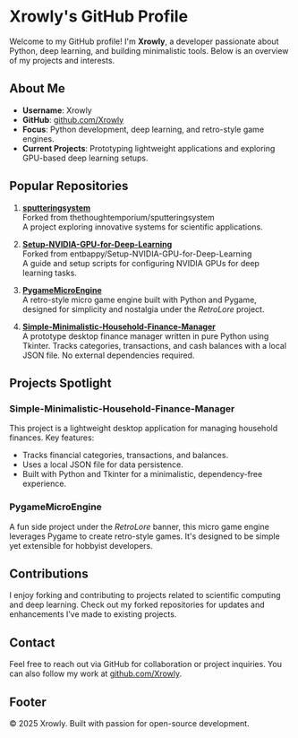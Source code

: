# Xrowly's GitHub Profile

Welcome to my GitHub profile! I'm **Xrowly**, a developer passionate about Python, deep learning, and building minimalistic tools. Below is an overview of my projects and interests.

## About Me

- **Username**: Xrowly
- **GitHub**: [github.com/Xrowly](https://github.com/Xrowly)
- **Focus**: Python development, deep learning, and retro-style game engines.
- **Current Projects**: Prototyping lightweight applications and exploring GPU-based deep learning setups.

## Popular Repositories

1. **[sputteringsystem](https://github.com/Xrowly/sputteringsystem)**  
   Forked from thethoughtemporium/sputteringsystem  
   A project exploring innovative systems for scientific applications.

2. **[Setup-NVIDIA-GPU-for-Deep-Learning](https://github.com/Xrowly/Setup-NVIDIA-GPU-for-Deep-Learning)**  
   Forked from entbappy/Setup-NVIDIA-GPU-for-Deep-Learning  
   A guide and setup scripts for configuring NVIDIA GPUs for deep learning tasks.

3. **[PygameMicroEngine](https://github.com/Xrowly/PygameMicroEngine)**  
   A retro-style micro game engine built with Python and Pygame, designed for simplicity and nostalgia under the *RetroLore* project.

4. **[Simple-Minimalistic-Household-Finance-Manager](https://github.com/Xrowly/Simple-Minimalistic-Household-Finance-Manager)**  
   A prototype desktop finance manager written in pure Python using Tkinter. Tracks categories, transactions, and cash balances with a local JSON file. No external dependencies required.

## Projects Spotlight

### Simple-Minimalistic-Household-Finance-Manager
This project is a lightweight desktop application for managing household finances. Key features:
- Tracks financial categories, transactions, and balances.
- Uses a local JSON file for data persistence.
- Built with Python and Tkinter for a minimalistic, dependency-free experience.

### PygameMicroEngine
A fun side project under the *RetroLore* banner, this micro game engine leverages Pygame to create retro-style games. It's designed to be simple yet extensible for hobbyist developers.

## Contributions

I enjoy forking and contributing to projects related to scientific computing and deep learning. Check out my forked repositories for updates and enhancements I’ve made to existing projects.

## Contact

Feel free to reach out via GitHub for collaboration or project inquiries. You can also follow my work at [github.com/Xrowly](https://github.com/Xrowly).

## Footer

&copy; 2025 Xrowly. Built with passion for open-source development.

